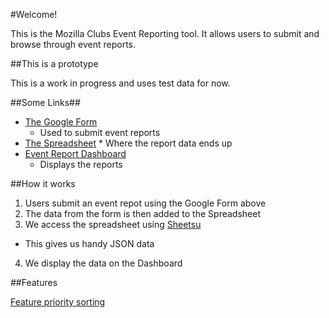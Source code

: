 #Welcome!

This is the Mozilla Clubs Event Reporting tool. It allows users to submit and browse through event reports.

##This is a prototype

This is a work in progress and uses test data for now.

##Some Links##

* [The Google Form](http://goo.gl/forms/wDc7b8AqI3) 
  * Used to submit event reports
* [The Spreadsheet](https://docs.google.com/spreadsheets/d/1QHl2bjBhMslyFzR5XXPzMLdzzx7oeSKTbgR5PM8qp64/edit#gid=1045576576)   * Where the report data ends up
* [Event Report Dashboard](mozilla.github.io/clubs-events) 
  * Displays the reports

##How it works

1. Users submit an event repot using the Google Form above
2. The data from the form is then added to the Spreadsheet
3. We access the spreadsheet using [Sheetsu](https://sheetsu.com/)
  * This gives us handy JSON data
4. We display the data on the Dashboard

##Features

[Feature priority sorting](https://docs.google.com/presentation/d/1Gdb-Gg2NPxOKpU0PyvbijaV_GFmuFVkmJP9__Jdw2Pk/edit#slide=id.gf13f3be28_0_9)
